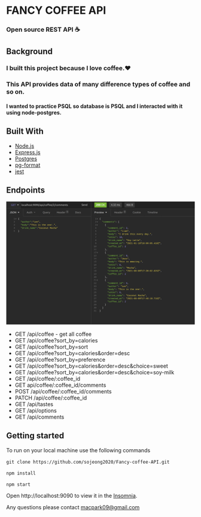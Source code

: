 # FANCY COFFEE API   
### Open source REST API :coffee:

## Background

### I built this project because I love coffee.:heart: 
### This API provides data of many difference types of coffee and so on.

#### I wanted to practice PSQL so database is PSQL and I interacted with it using node-postgres.

## Built With
<ul>
<li><a href="https://nodejs.org/en/">Node.js</a></li>
<li><a href="https://expressjs.com/">Express.js</a></li>
<li><a href="https://www.postgresql.org/docs/">Postgres</a></li>
<li><a href="https://www.npmjs.com/package/pg-format">pg-format</a></li>
<li><a href="https://jestjs.io/docs/getting-started">jest</a></li>
</ul>
<!-- <p><a href="https://nodejs.org/en/">Node.js</a></p>
<p><a href="https://expressjs.com/">Express.js</a></p>
<p><a href="https://www.postgresql.org/docs/">Postgres</a></p> 
<p><a href="https://www.npmjs.com/package/pg-format">pg-format</a></p>
<p><a href="https://jestjs.io/docs/getting-started">jest</a></p> -->


## Endpoints

![GitHub Logo](/images/coffeeAPI1.jpg)

<ul>
<li> GET /api/coffee - get all coffee </li>
<li> GET /api/coffee?sort_by=calories</li>
<li> GET /api/coffee?sort_by=sort</li>
<li> GET /api/coffee?sort_by=calories&order=desc</li>
<li> GET /api/coffee?sort_by=preference</li>
<li> GET /api/coffee?sort_by=calories&order=desc&choice=sweet</li>
<li> GET /api/coffee?sort_by=calories&order=desc&choice=soy-milk</li>
<li> GET /api/coffee/:coffee_id</li>
<li> GET api/coffee/:coffee_id/comments</li>
<li> POST /api/coffee/:coffee_id/comments</li>
<li> PATCH /api/coffee/:coffee_id</li>

<li> GET /api/tastes</li>
<li> GET /api/options</li>
<li> GET /api/comments</li>
</ul>

## Getting started

To run on your local machine use the following commands

```
git clone https://github.com/sojeong2020/Fancy-coffee-API.git
```
```
npm install
```
```
npm start
```
Open http://localhost:9090 to view it in the <a href="https://insomnia.rest/">Insomnia</a>.

Any questions please contact macpark09@gmail.com


